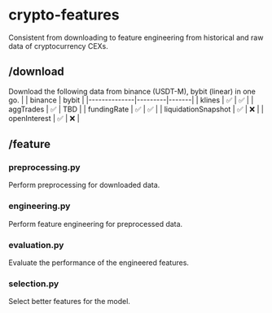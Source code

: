 # crypto-features
Consistent from downloading to feature engineering from historical and raw data of cryptocurrency CEXs.

## /download
Download the following data from binance (USDT-M), bybit (linear) in one go.
|              | binance | bybit |
|--------------|---------|-------|
| klines       |      ✅  |   ✅  |
| aggTrades |      ✅  |   TBD  |
| fundingRate  |    ✅    |   ✅  |
| liquidationSnapshot |    ✅    |  ❌  |
| openInterest |    ✅    |  ❌  |

## /feature
### preprocessing.py
Perform preprocessing for downloaded data.

### engineering.py
Perform feature engineering for preprocessed data.

### evaluation.py
Evaluate the performance of the engineered features.

### selection.py
Select better features for the model.
